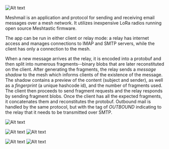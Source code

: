 ![Alt text](/images/logo_small.png?raw=true "logo")

Meshmail is an application and protocol for sending and receiving email messages over a mesh network. It utilizes inexpensive LoRa radios running open source Meshtastic firmware.

The app can be run in either client or relay mode: a relay has internet access and manages connections to IMAP and SMTP servers, while the client has only a connection to the mesh.

When a new message arrives at the relay, it is encoded into a protobuf and then split into numerous fragments--binary blobs that are later reconstituted on the client. After generating the fragments, the relay sends a *message shadow* to the mesh which informs clients of the existence of the message. The shadow contains a preview of the content (subject and sender), as well as a *fingerprint* (a unique hashcode id), and the number of fragments used. The client then proceeds to send fragment requests and the relay responds by sending fragment blobs. Once the client has all the expected fragments, it concatenates them and reconstitutes the protobuf. Outbound mail is handled by the same protocol, but with the tag of *OUTBOUND* indicating to the relay that it needs to be  transmitted over SMTP.

![Alt text](/images/field.jpg?raw=true "Testing")

![Alt text](/images/forwarding.png?raw=true "Responding")
![Alt text](/images/settings.png?raw=true "Settings")

![Alt text](/images/relay.png?raw=true "Relay Dashboard")
![Alt text](/images/incoming.png?raw=true "Inbox")
